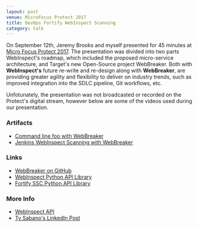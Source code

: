 ```yaml
---
layout: post
venue: MicroFocus Protect 2017
title: DevOps Fortify WebInspect Scanning
category: talk
---
```


On September 12th, Jeremy Brooks and myself presented for 45 minutes at [Micro Focus Protect 2017](https://softwareevents.microfocus.com/). The presentation was divided into two parts WebInspect's roadmap, which included the proposed micro-service architecture, and Target's new Open-Source project WebBreaker.  Both with __WebInspect's__ future re-write and re-design along with __WebBreaker__, are providing greater agility and flexibility to deliver on industry trends, such as improved integration into the SDLC pipeline, Git workflows, etc.

Unfotunately, the presentation was not broadcasted or recorded on the Protect's digital stream, however below are some of the videos used during our presentation.

### Artifacts
* [Command line foo with WebBreaker](https://www.youtube.com/watch?v=_r35ITC-ySM&t=8s)
* [Jenkins WebInspect Scanning with WebBreaker](https://www.youtube.com/watch?v=474u8vFl3os)

### Links
* [WebBreaker on GitHub ](https://github.com/target/webbreaker)
* [WebInspect Python API Library](https://pypi.python.org/pypi/webinspectapi)
* [Fortify SSC Python API Library](https://pypi.python.org/pypi/fortifyapi)

### More Info
* [WebInspect API](https://community.saas.hpe.com/dcvta86296/attachments/dcvta86296/forify-documentation/2/1/WebInspect%2010.30%20-%20Protocols%20and%20Ports.docx)
* [Ty Sabano's LinkedIn Post](https://www.linkedin.com/feed/update/urn:li:activity:6313467782113697792)
